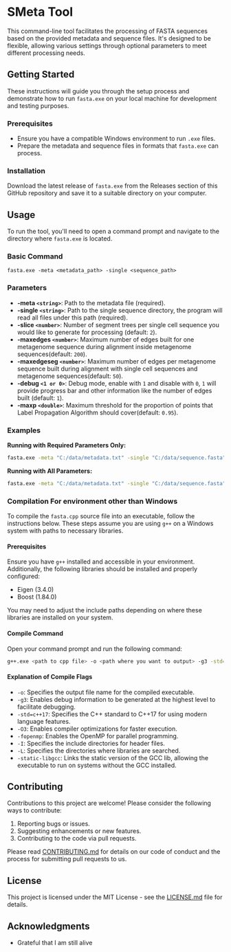 
# SMeta Tool

This command-line tool facilitates the processing of FASTA sequences based on the provided metadata and sequence files. It's designed to be flexible, allowing various settings through optional parameters to meet different processing needs.

## Getting Started

These instructions will guide you through the setup process and demonstrate how to run `fasta.exe` on your local machine for development and testing purposes.

### Prerequisites

- Ensure you have a compatible Windows environment to run `.exe` files.
- Prepare the metadata and sequence files in formats that `fasta.exe` can process.

### Installation

Download the latest release of `fasta.exe` from the Releases section of this GitHub repository and save it to a suitable directory on your computer.

## Usage

To run the tool, you'll need to open a command prompt and navigate to the directory where `fasta.exe` is located.

### Basic Command

```
fasta.exe -meta <metadata_path> -single <sequence_path>
```

### Parameters

- **-meta `<string>`**: Path to the metadata file (required).
- **-single `<string>`**: Path to the single sequence directory, the program will read all files under this path (required).
- **-slice `<number>`**: Number of segment trees per single cell sequence you would like to generate for processing (default: `2`).
- **-maxedges `<number>`**: Maximum number of edges built for one metagenome sequence during alignment inside metagenome sequences(default: `200`).
- **-maxedgeseg `<number>`**: Maximum number of edges per metagenome sequence built during alignment with single cell sequences and metagenome sequences(default: `50`).
- **-debug `<1 or 0>`**: Debug mode, enable with `1` and disable with `0`, `1` will provide progress bar and other information like the number of edges built (default: `1`).
- **-maxp `<double>`**: Maximum threshold for the proportion of points that Label Propagation Algorithm should cover(default: `0.95`).

### Examples

**Running with Required Parameters Only:**

```bash
fasta.exe -meta "C:/data/metadata.txt" -single "C:/data/sequence.fasta"
```

**Running with All Parameters:**

```bash
fasta.exe -meta "C:/data/metadata.txt" -single "C:/data/sequence.fasta" -slice 3 -maxedges 250 -maxedgeseg 75 -debug 1 -maxp 0.92
```

### Compilation For environment other than Windows

To compile the `fasta.cpp` source file into an executable, follow the instructions below. These steps assume you are using `g++` on a Windows system with paths to necessary libraries.

#### Prerequisites

Ensure you have `g++` installed and accessible in your environment. Additionally, the following libraries should be installed and properly configured:
- Eigen (3.4.0)
- Boost (1.84.0)

You may need to adjust the include paths depending on where these libraries are installed on your system.

#### Compile Command

Open your command prompt and run the following command:

```bash
g++.exe <path to cpp file> -o <path where you want to output> -g3 -std=c++17 -O3 -fopenmp -I"PATH_TO\MinGW64\include" -I"PATH_TO\eigen-3.4.0\eigen-3.4.0" -I"PATH_TO\boost_1_84_0\boost_1_84_0" -L"PATH_TO\MinGW64\lib" -static-libgcc -g3
```

#### Explanation of Compile Flags

- `-o`: Specifies the output file name for the compiled executable.
- `-g3`: Enables debug information to be generated at the highest level to facilitate debugging.
- `-std=c++17`: Specifies the C++ standard to C++17 for using modern language features.
- `-O3`: Enables compiler optimizations for faster execution.
- `-fopenmp`: Enables the OpenMP for parallel programming.
- `-I`: Specifies the include directories for header files.
- `-L`: Specifies the directories where libraries are searched.
- `-static-libgcc`: Links the static version of the GCC lib, allowing the executable to run on systems without the GCC installed.

## Contributing

Contributions to this project are welcome! Please consider the following ways to contribute:

1. Reporting bugs or issues.
2. Suggesting enhancements or new features.
3. Contributing to the code via pull requests.

Please read [CONTRIBUTING.md](CONTRIBUTING.md) for details on our code of conduct and the process for submitting pull requests to us.

## License

This project is licensed under the MIT License - see the [LICENSE.md](LICENSE.md) file for details.

## Acknowledgments

- Grateful that I am still alive
